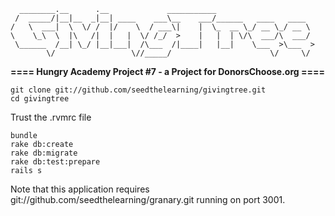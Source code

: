 ```
  ________.__      .__             ___________
 /  _____/|__|__  _|__| ____    ___\__    ___/______   ____   ____
/   \  ___|  \  \/ /  |/    \  / ___\|    |  \_  __ \_/ __ \_/ __ \
\    \_\  \  |\   /|  |   |  \/ /_/  >    |   |  | \/\  ___/\  ___/
 \______  /__| \_/ |__|___|  /\___  /|____|   |__|    \___  >\___  >
        \/                 \//_____/                      \/     \/
```
__==== Hungry Academy Project #7 - a Project for DonorsChoose.org ====__

```
git clone git://github.com/seedthelearning/givingtree.git
cd givingtree
```
Trust the .rvmrc file
```
bundle
rake db:create
rake db:migrate
rake db:test:prepare
rails s
```

Note that this application requires git://github.com/seedthelearning/granary.git
running on port 3001.
